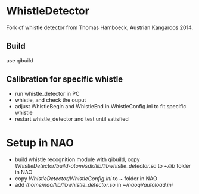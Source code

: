 # WhistleDetector
Fork of whistle detector from Thomas Hamboeck, Austrian Kangaroos 2014.

## Build
use qibuild

## Calibration for specific whistle
* run whistle_detector in PC
* whistle, and check the ouput
* adjust WhistleBegin and WhistleEnd in WhistleConfig.ini to fit specific whistle
* restart whistle_detector and test until satisfied

# Setup in NAO
* build whistle recognition module with qibuild, copy _WhistleDetector/build-atom/sdk/lib/libwhistle_detector.so_ to _~/lib_ folder in NAO
* copy _WhistleDetector/WhistleConfig.ini_ to _~_ folder in NAO
* add _/home/nao/lib/libwhistle_detector.so_ in _~/naoqi/autoload.ini_
